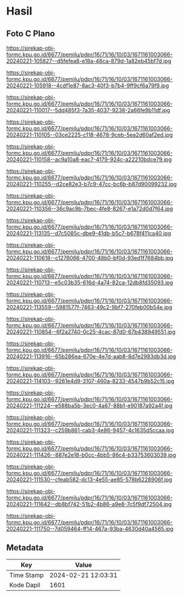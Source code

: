 # Hasil

## Foto C Plano

https://sirekap-obj-formc.kpu.go.id/6677/pemilu/pdpr/16/71/16/10/03/1671161003066-20240221-105827--d5fefea8-e18a-48ca-879d-1a82eb45bf7d.jpg

https://sirekap-obj-formc.kpu.go.id/6677/pemilu/pdpr/16/71/16/10/03/1671161003066-20240221-105918--4cdf1e87-8ac3-40f3-b7b4-9ff9cf6a79f9.jpg

https://sirekap-obj-formc.kpu.go.id/6677/pemilu/pdpr/16/71/16/10/03/1671161003066-20240221-110017--5dd485f3-7a35-4037-9238-2a66fe9b11df.jpg

https://sirekap-obj-formc.kpu.go.id/6677/pemilu/pdpr/16/71/16/10/03/1671161003066-20240221-110105--03ce2225-c118-4678-9ceb-5ea2d60af2ed.jpg

https://sirekap-obj-formc.kpu.go.id/6677/pemilu/pdpr/16/71/16/10/03/1671161003066-20240221-110158--ac9a10a8-eac7-4179-924c-a22210bdce79.jpg

https://sirekap-obj-formc.kpu.go.id/6677/pemilu/pdpr/16/71/16/10/03/1671161003066-20240221-110255--d2ce82e3-b7c9-47cc-bc6b-b87d90099232.jpg

https://sirekap-obj-formc.kpu.go.id/6677/pemilu/pdpr/16/71/16/10/03/1671161003066-20240221-110356--36c9ac9b-7bec-4fe8-8267-e1a72d0d7f64.jpg

https://sirekap-obj-formc.kpu.go.id/6677/pemilu/pdpr/16/71/16/10/03/1671161003066-20240221-113135--d7c5085c-dbe9-41db-b5c7-b678f411ca40.jpg

https://sirekap-obj-formc.kpu.go.id/6677/pemilu/pdpr/16/71/16/10/03/1671161003066-20240221-110618--c1276066-4700-48b0-bf0d-93ed1f7684bb.jpg

https://sirekap-obj-formc.kpu.go.id/6677/pemilu/pdpr/16/71/16/10/03/1671161003066-20240221-110713--e5c03b35-616d-4a74-82ca-12db8fd35093.jpg

https://sirekap-obj-formc.kpu.go.id/6677/pemilu/pdpr/16/71/16/10/03/1671161003066-20240221-113559--5981577f-7463-49c2-9bf7-270feb00b54e.jpg

https://sirekap-obj-formc.kpu.go.id/6677/pemilu/pdpr/16/71/16/10/03/1671161003066-20240221-110854--6f2a2740-0c25-4cac-87d0-67b438949551.jpg

https://sirekap-obj-formc.kpu.go.id/6677/pemilu/pdpr/16/71/16/10/03/1671161003066-20240221-113916--65b286ea-670e-4e7d-aab8-8d7e2983db3d.jpg

https://sirekap-obj-formc.kpu.go.id/6677/pemilu/pdpr/16/71/16/10/03/1671161003066-20240221-114103--9261e4d9-3107-460a-8233-4547b9b52c15.jpg

https://sirekap-obj-formc.kpu.go.id/6677/pemilu/pdpr/16/71/16/10/03/1671161003066-20240221-111224--e588ba5b-3ec0-4a67-88b1-e90187a92a4f.jpg

https://sirekap-obj-formc.kpu.go.id/6677/pemilu/pdpr/16/71/16/10/03/1671161003066-20240221-111323--c259b861-cab3-4e86-9457-4c1635d5ccaa.jpg

https://sirekap-obj-formc.kpu.go.id/6677/pemilu/pdpr/16/71/16/10/03/1671161003066-20240221-111426--887e2e18-b0cc-4bb5-86c4-b33753603039.jpg

https://sirekap-obj-formc.kpu.go.id/6677/pemilu/pdpr/16/71/16/10/03/1671161003066-20240221-111530--cfeab582-dc13-4e55-ae85-578b6228906f.jpg

https://sirekap-obj-formc.kpu.go.id/6677/pemilu/pdpr/16/71/16/10/03/1671161003066-20240221-111642--db8bf742-51b2-4b86-a9e8-7c5f9df72504.jpg

https://sirekap-obj-formc.kpu.go.id/6677/pemilu/pdpr/16/71/16/10/03/1671161003066-20240221-111750--7d059464-ff14-467a-93ba-4630d40a4565.jpg


## Metadata

| Key        | Value               |
| ---------- | ------------------- |
| Time Stamp | 2024-02-21 12:03:31 |
| Kode Dapil | 1601                |



